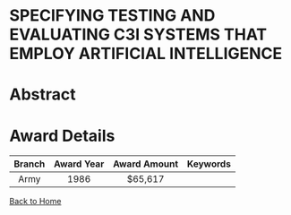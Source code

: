 
SPECIFYING TESTING AND EVALUATING C3I SYSTEMS THAT EMPLOY ARTIFICIAL INTELLIGENCE
=================================================================================

# Abstract


  

# Award Details

|Branch|Award Year|Award Amount|Keywords|
| :---: | :---: | :---: | :---: |
|Army|1986|$65,617||
  
  


[Back to Home](https://github.com/chrischow/dod_sbir_awards#867)